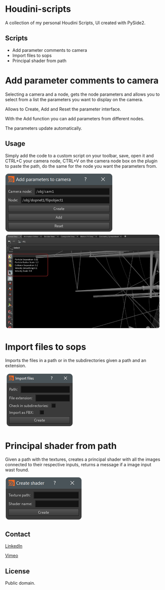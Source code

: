 # Houdini-scripts
A collection of my personal Houdini Scripts, UI created with PySide2.

## Scripts

* Add parameter comments to camera
* Import files to sops
* Principal shader from path



# Add parameter comments to camera

Selecting a camera and a node, gets the node parameters and allows you to select from a list the parameters you want to display on the camera.

Allows to Create, Add and Reset the parameter interface.

With the Add function you can add parameters from different nodes.

The parameters update automatically.


## Usage

Simply add the code to a custom script on your toolbar, save, open it and CTRL+C your camera node, CTRL+V on the camera node box on the plugin to paste the path, do the same for the node you want the parameters from.

![alt tag](https://raw.githubusercontent.com/JoseZalez/Houdini-scripts/master/images_examples/parms_camera_ui.png)
![alt tag](https://raw.githubusercontent.com/JoseZalez/Houdini-scripts/master/images_examples/parms_camera.png)

# Import files to sops

Imports the files in a path or in the subdirectories given a path and an extension.

![alt tag](https://raw.githubusercontent.com/JoseZalez/Houdini-scripts/master/images_examples/import_files_path.png)

# Principal shader from path

Given a path with the textures, creates a principal shader with all the images connected to their respective inputs, returns a message if a image input wast found.

![alt tag](https://raw.githubusercontent.com/JoseZalez/Houdini-scripts/master/images_examples/create_shader.png)

## Contact
 [LinkedIn] 
 
 [Vimeo]
 
 [LinkedIn]: https://www.linkedin.com/in/jose-gonzalezvfx/
 [Vimeo]: https://vimeo.com/josezalez

## License

Public domain.
